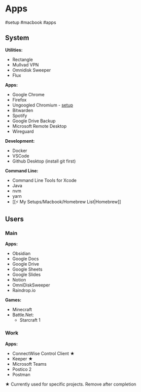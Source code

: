 # Apps
#setup #macbook #apps

## System
**Utilities:**
- Rectangle
- Mullvad VPN
- Omnidisk Sweeper
- Flux

**Apps:**
- Google Chrome
- Firefox
- Ungoogled Chromium - [setup](https://avoidthehack.com/how-to-install-configure-ungoogled-chromium)
- Bitwarden
- Spotify
- Google Drive Backup
- Microsoft Remote Desktop
- Wireguard

**Development:**
- Docker
- VSCode
- Github Desktop (install git first)

**Command Line:**
- Command Line Tools for Xcode
- Java
- nvm
- yarn
- [[⚡️ My Setups/Macbook/Homebrew List|Homebrew]]

## Users
### Main
**Apps:**
- Obsidian
- Google Docs
- Google Drive
- Google Sheets
- Google Slides
- Notion
- OmniDiskSweeper
- Raindrop.io

**Games:**
- Minecraft
- Battle.Net:
	- Starcraft 1

### Work
**Apps:**
- ConnectWise Control Client ★
- Keeper ★
- Microsoft Teams
- Postico 2
- Postman

★ Currently used for specific projects. Remove after completion